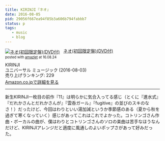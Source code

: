```yaml
---
title: KIRINJI『ネオ』
date: 2016-08-05
pid: 29056f667ea94f85b3a606b794fabbb7
status: p
tags:
   - music
   - blog
---
```


<div class="amazlet-box" style="margin-bottom:0px;"><div class="amazlet-image" style="float:left;margin:0px 12px 1px 0px;"><a href="http://www.amazon.co.jp/exec/obidos/ASIN/B01H3QO5VS/dotimpact-22/ref=nosim/" name="amazletlink" target="_blank"><img src="http://ecx.images-amazon.com/images/I/51KhwPzwSzL._SL160_.jpg" alt="ネオ(初回限定盤)(DVD付)" style="border: none;" /></a></div><div class="amazlet-info" style="line-height:120%; margin-bottom: 10px"><div class="amazlet-name" style="margin-bottom:10px;line-height:120%"><a href="http://www.amazon.co.jp/exec/obidos/ASIN/B01H3QO5VS/dotimpact-22/ref=nosim/" name="amazletlink" target="_blank">ネオ(初回限定盤)(DVD付)</a><div class="amazlet-powered-date" style="font-size:80%;margin-top:5px;line-height:120%">posted with <a href="http://www.amazlet.com/" title="amazlet" target="_blank">amazlet</a> at 16.08.24</div></div><div class="amazlet-detail">KIRINJI <br />ユニバーサル ミュージック (2016-08-03)<br />売り上げランキング: 229<br /></div><div class="amazlet-sub-info" style="float: left;"><div class="amazlet-link" style="margin-top: 5px"><a href="http://www.amazon.co.jp/exec/obidos/ASIN/B01H3QO5VS/dotimpact-22/ref=nosim/" name="amazletlink" target="_blank">Amazon.co.jpで詳細を見る</a></div></div></div><div class="amazlet-footer" style="clear: left"></div></div>

---- 

新生KIRINJI一枚目の前作『11』は明らかに気合入ってる感じ（とくに『進水式』『だれかさんとだれかさんが』『雲呑ガール』『fugitive』の並びのスキのなさ！）だったけど、今回はわりといい湯加減というか季節感のある（夏から秋を過ぎて寒くなっていく）感じがあってこれはこれでよかった。コトリンゴさん作曲・ボーカルの曲が、僕はわりとコトリンゴさんのソロの楽曲は苦手なほうなんだけど、KIRINJIアレンジだと適度に風通しのよいポップさがあって好みだった。